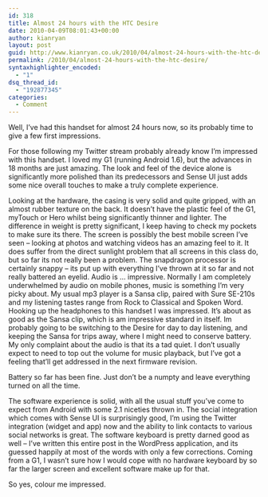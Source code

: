 ```yaml
---
id: 318
title: Almost 24 hours with the HTC Desire
date: 2010-04-09T08:01:43+00:00
author: kianryan
layout: post
guid: http://www.kianryan.co.uk/2010/04/almost-24-hours-with-the-htc-desire/
permalink: /2010/04/almost-24-hours-with-the-htc-desire/
syntaxhighlighter_encoded:
  - "1"
dsq_thread_id:
  - "192877345"
categories:
  - Comment
---
```

Well, I’ve had this handset for almost 24 hours now, so its probably time to give a few first impressions.

For those following my Twitter stream probably already know I’m impressed with this handset. I loved my G1 (running Android 1.6), but the advances in 18 months are just amazing. The look and feel of the device alone is significantly more polished than its predecessors and Sense UI just adds some nice overall touches to make a truly complete experience.

Looking at the hardware, the casing is very solid and quite gripped, with an almost rubber texture on the back. It doesn’t have the plastic feel of the G1, myTouch or Hero whilst being significantly thinner and lighter. The difference in weight is pretty significant, I keep having to check my pockets to make sure its there. The screen is possibly the best mobile screen I’ve seen – looking at photos and watching videos has an amazing feel to it. It does suffer from the direct sunlight problem that all screens in this class do, but so far its not really been a problem. The snapdragon processor is certainly snappy – its put up with everything I’ve thrown at it so far and not really battered an eyelid. Audio is … impressive. Normally I am completely underwhelmed by audio on mobile phones, music is something I’m very picky about. My usual mp3 player is a Sansa clip, paired with Sure SE-210s and my listening tastes range from Rock to Classical and Spoken Word. Hooking up the headphones to this handset I was impressed. It’s about as good as the Sansa clip, which is am impressive standard in itself. Im probably going to be switching to the Desire for day to day listening, and keeping the Sansa for trips away, where I might need to conserve battery. My only complaint about the audio is that its a tad quiet. I don’t usually expect to need to top out the volume for music playback, but I’ve got a feeling that’ll get addressed in the next firmware revision.

Battery so far has been fine. Just don’t be a numpty and leave everything turned on all the time.

The software experience is solid, with all the usual stuff you’ve come to expect from Android with some 2.1 niceties thrown in. The social integration which comes with Sense UI is surprisingly good, I’m using the Twitter integration (widget and app) now and the ability to link contacts to various social networks is great. The software keyboard is pretty darned good as well – I’ve written this entire post in the WordPress application, and its guessed happily at most of the words with only a few corrections. Coming from a G1, I wasn’t sure how I would cope with no hardware keyboard by so far the larger screen and excellent software make up for that.

So yes, colour me impressed.